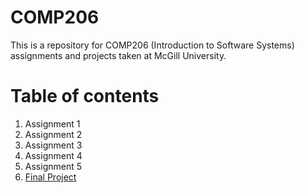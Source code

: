 # COMP206 
This is a repository for COMP206 (Introduction to Software Systems) assignments and projects taken at McGill University.

# Table of contents
1. Assignment 1
2. Assignment 2
3. Assignment 3
4. Assignment 4
5. Assignment 5
6. [Final Project](FinalProject)

